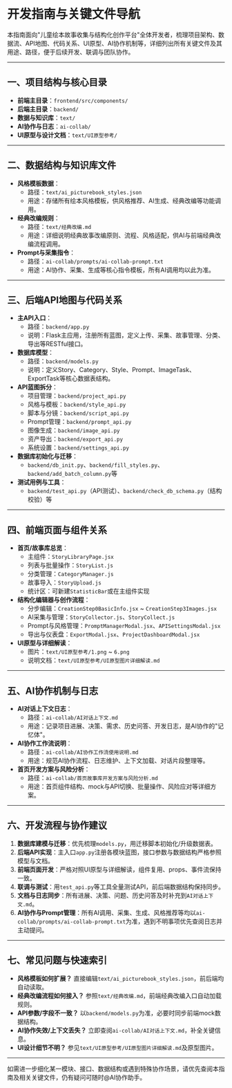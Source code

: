 # 开发指南与关键文件导航

本指南面向"儿童绘本故事收集与结构化创作平台"全体开发者，梳理项目架构、数据流、API地图、代码关系、UI原型、AI协作机制等，详细列出所有关键文件及其用途、路径，便于后续开发、联调与团队协作。

---

## 一、项目结构与核心目录

- **前端主目录**：`frontend/src/components/`
- **后端主目录**：`backend/`
- **数据与知识库**：`text/`
- **AI协作与日志**：`ai-collab/`
- **UI原型与设计文档**：`text/UI原型参考/`

---

## 二、数据结构与知识库文件

- **风格模板数据**：
  - 路径：`text/ai_picturebook_styles.json`
  - 用途：存储所有绘本风格模板，供风格推荐、AI生成、经典改编等功能调用。
- **经典改编规则**：
  - 路径：`text/经典改编.md`
  - 用途：详细说明经典故事改编原则、流程、风格适配，供AI与前端经典改编流程调用。
- **Prompt与采集指令**：
  - 路径：`ai-collab/prompts/ai-collab-prompt.txt`
  - 用途：AI协作、采集、生成等核心指令模板，所有AI调用均以此为准。

---

## 三、后端API地图与代码关系

- **主API入口**：
  - 路径：`backend/app.py`
  - 说明：Flask主应用，注册所有蓝图，定义上传、采集、故事管理、分类、导出等RESTful接口。
- **数据库模型**：
  - 路径：`backend/models.py`
  - 说明：定义Story、Category、Style、Prompt、ImageTask、ExportTask等核心数据表结构。
- **API蓝图拆分**：
  - 项目管理：`backend/project_api.py`
  - 风格与模板：`backend/style_api.py`
  - 脚本与分镜：`backend/script_api.py`
  - Prompt管理：`backend/prompt_api.py`
  - 图像生成：`backend/image_api.py`
  - 资产导出：`backend/export_api.py`
  - 系统设置：`backend/settings_api.py`
- **数据库初始化与迁移**：
  - `backend/db_init.py`、`backend/fill_styles.py`、`backend/add_batch_column.py`等
- **测试用例与工具**：
  - `backend/test_api.py`（API测试）、`backend/check_db_schema.py`（结构校验）等

---

## 四、前端页面与组件关系

- **首页/故事库总览**：
  - 主组件：`StoryLibraryPage.jsx`
  - 列表与批量操作：`StoryList.js`
  - 分类管理：`CategoryManager.js`
  - 故事导入：`StoryUpload.js`
  - 统计区：可新建`StatisticBar`或在主组件实现
- **结构化编辑器与创作流程**：
  - 分步编辑：`CreationStep0BasicInfo.jsx` ~ `CreationStep3Images.jsx`
  - AI采集与管理：`StoryCollector.js`、`StoryCollect.js`
  - Prompt与风格管理：`PromptManagerModal.jsx`、`APISettingsModal.jsx`
  - 导出与仪表盘：`ExportModal.jsx`、`ProjectDashboardModal.jsx`
- **UI原型与详细解读**：
  - 图片：`text/UI原型参考/1.png` ~ `6.png`
  - 说明文档：`text/UI原型参考/UI原型图片详细解读.md`

---

## 五、AI协作机制与日志

- **AI对话上下文日志**：
  - 路径：`ai-collab/AI对话上下文.md`
  - 用途：记录项目进展、决策、需求、历史问答、开发日志，是AI协作的"记忆体"。
- **AI协作工作流说明**：
  - 路径：`ai-collab/AI协作工作流使用说明.md`
  - 用途：规范AI协作流程、日志维护、上下文加载、对话片段整理等。
- **首页开发方案与风险分析**：
  - 路径：`ai-collab/首页故事库开发方案与风险分析.md`
  - 用途：首页组件结构、mock与API切换、批量操作、风险应对等详细方案。

---

## 六、开发流程与协作建议

1. **数据库建模与迁移**：优先梳理`models.py`，用迁移脚本初始化/升级数据表。
2. **后端API实现**：主入口`app.py`注册各模块蓝图，接口参数与数据结构严格参照模型与文档。
3. **前端页面开发**：严格对照UI原型与详细解读，组件复用、props、事件流保持一致。
4. **联调与测试**：用`test_api.py`等工具全量测试API，前后端数据结构保持同步。
5. **文档与日志同步**：所有进展、决策、问题、历史问答及时补充到`AI对话上下文.md`。
6. **AI协作与Prompt管理**：所有AI调用、采集、生成、风格推荐等均以`ai-collab/prompts/ai-collab-prompt.txt`为准，遇到不明事项优先查阅日志并主动提问。

---

## 七、常见问题与快速索引

- **风格模板如何扩展？** 直接编辑`text/ai_picturebook_styles.json`，前后端均自动读取。
- **经典改编流程如何接入？** 参照`text/经典改编.md`，前端经典改编入口自动加载规则。
- **API参数/字段不一致？** 以`backend/models.py`为准，必要时同步前端mock数据结构。
- **AI协作失效/上下文丢失？** 立即查阅`ai-collab/AI对话上下文.md`，补全关键信息。
- **UI设计细节不明？** 参见`text/UI原型参考/UI原型图片详细解读.md`及原型图片。

---

如需进一步细化某一模块、接口、数据结构或遇到特殊协作场景，请优先查阅本指南及相关关键文件，仍有疑问可随时@AI协作助手。 